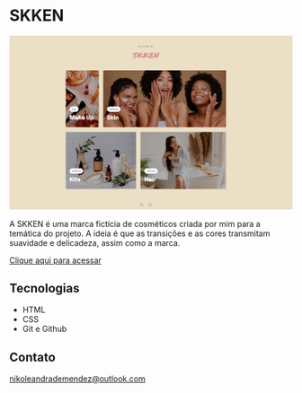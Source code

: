 # SKKEN

![preview](./assets/preview.png)

A SKKEN é uma marca fictícia de cosméticos criada por mim para a temática do projeto.
A ideia é que as transições e as cores transmitam suavidade e delicadeza, assim como a marca.

[Clique aqui para acessar](https://nikolemendsz.github.io/SKKEN-initialpage/)

## Tecnologias

- HTML
- CSS
- Git e Github

## Contato
nikoleandrademendez@outlook.com
